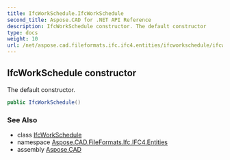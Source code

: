 ```yaml
---
title: IfcWorkSchedule.IfcWorkSchedule
second_title: Aspose.CAD for .NET API Reference
description: IfcWorkSchedule constructor. The default constructor
type: docs
weight: 10
url: /net/aspose.cad.fileformats.ifc.ifc4.entities/ifcworkschedule/ifcworkschedule/
---
```

## IfcWorkSchedule constructor

The default constructor.

```csharp
public IfcWorkSchedule()
```

### See Also

* class [IfcWorkSchedule](../)
* namespace [Aspose.CAD.FileFormats.Ifc.IFC4.Entities](../../ifcworkschedule/)
* assembly [Aspose.CAD](../../../)


